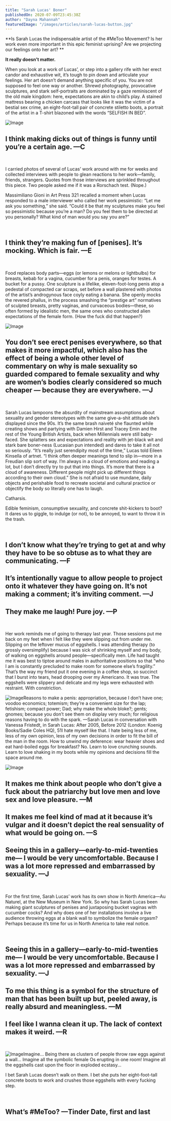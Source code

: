 ```yaml
---
title: "Sarah Lucas' Boner"
publishedOn: 2020-07-09T23:45:38Z
author: "Dayna Mahannah"
featuredImage: "/images/articles/sarah-lucas-button.jpg"
---
```


**Is Sarah Lucas the indispensable artist of the #MeToo Movement? Is her work even more important in this epic feminist uprising? Are we projecting our feelings onto her art? **

**It really doesn’t matter.**

When you look at a work of Lucas’, or step into a gallery rife with her erect candor and exhaustive wit, it’s tough to pin down and articulate your feelings. Her art doesn’t demand anything specific of you. You are not supposed to feel one way or another. Shrewd photography, provocative sculptures, and stark self-portraits are dominated by a gaze reminiscent of the old male kingdom: here, expectations are akin to child’s play. A stained mattress bearing a chicken carcass that looks like it was the victim of a bestial sex crime, an eight-foot-tall pair of concrete stiletto boots, a portrait of the artist in a T-shirt blazoned with the words “SELFISH IN BED”.

![Image](/images/articles/au-naturel.png)‍

## I think making dicks out of things is funny until you’re a certain age. —C

‍

I carried photos of several of Lucas’ work around with me for weeks and collected interviews with people to glean reactions to her work—family, friends, strangers. Quotes from those interviews are sprinkled throughout this piece. Two people asked me if it was a Rorschach test. (Nope.) 

Massimiliano Gioni in Art Press 321 recalled a moment when Lucas responded to a male interviewer who called her work pessimistic: “Let me ask you something,” she said. “Could it be that my sculptures make you feel so pessimistic because you’re a man? Do you feel them to be directed at you personally? What kind of man would you say you are?”

‍

## I think they’re making fun of [penises]. It’s mocking. Which is fair. —E

‍

Food replaces body parts—eggs (or lemons or melons or lightbulbs) for breasts, kebab for a vagina, cucumber for a penis, oranges for testes. A bucket for a pussy. One sculpture is a lifelike, eleven-foot-long penis atop a pedestal of compacted car scraps, set before a wall plastered with photos of the artist’s androgynous face coyly eating a banana. She openly mocks the revered phallus, in the process smashing the “prestige art” normatives of sculpted breasts, pretty vaginas, and curvaceous bodies—these, so often formed by idealistic men, the same ones who constructed alien expectations of the female form. (How the fuck did that happen?)

![Image](/images/articles/chicken-knickers.jpg)‍

## You don’t see erect penises everywhere, so that makes it more impactful, which also has the effect of being a whole other level of commentary on why is male sexuality so guarded compared to female sexuality and why are women’s bodies clearly considered so much cheaper — because they are everywhere. —J

‍

Sarah Lucas lampoons the absurdity of mainstream assumptions about sexuality and gender stereotypes with the same give-a-shit attitude she’s displayed since the 90s. It’s the same brash naiveté she flaunted while creating shows and partying with Damien Hirst and Tracey Emin and the rest of the Young British Artists, back when Millennials were still baby-faced. She splatters sex and expectations and reality with jet-black wit and stark bare boner-ness (Lucasian pun intended) and dares to take it all not so seriously. “It’s really just serendipity most of the time,” Lucas told Eileen Kinsella of artnet. “I think often deeper meanings tend to slip in—more in a Freudian slip sort of way. I’m always in a cloud of emotions and reading a lot, but I don’t directly try to put that into things. It’s more that there is a cloud of awareness. Different people might pick up different things according to their own cloud.” She is not afraid to use mundane, daily objects and perishable food to recreate societal and cultural practice or objectify the body so literally one has to laugh.

Catharsis.

Edible feminism, consumptive sexuality, and concrete shit-kickers to boot? It dares us to giggle, to indulge (or not), to be annoyed, to want to throw it in the trash.

‍

## I don’t know what they’re trying to get at and why they have to be so obtuse as to what they are communicating. —F

## It’s intentionally vague to allow people to project onto it whatever they have going on. It’s not making a comment; it’s inviting comment. —J

## They make me laugh! Pure joy. —P

‍

Her work reminds me of going to therapy last year. Those sessions put me back on my feet when I felt like they were slipping out from under me. Slipping on the leftover mucus of eggshells. I was attending therapy (to grossly oversimplify) because I was sick of shrinking myself and my body, of walking on eggshells around people—specifically men. Life had taught me it was best to tiptoe around males in authoritative positions so that “who I am is constantly precluded to make room for someone else’s fragility.” That’s the way my friend put it one evening in a coffee shop, so succinct that I burst into tears, head drooping over my Americano. It was true. The eggshells were slippery and delicate and my legs were exhausted with restraint. With constriction.

![Image](/images/articles/image-45355e2f.jpg)Reasons to make a penis: appropriation, because I don’t have one; voodoo economics; totemism; they’re a convenient size for the lap; fetishism; compact power; Dad; why make the whole bloke?; gents; gnomes; because you don’t see them on display very much; for religious reasons having to do with the spark.
—Sarah Lucas in conversation with Vanessa Fristedt, in Sarah Lucas: After 2005, Before 2012 (London: Koenig Books/Sadie Coles HQ), 51I hate myself like that. I hate being less of me, less of my own opinion, less of my own decisions in order to fit the bill of the man in the room. How to unwind my deference: wear heavier shoes and eat hard-boiled eggs for breakfast? No. Learn to love crunching sounds. Learn to love shaking in my boots while my opinions and decisions fill the space around me.

![Image](/images/articles/selfishinbed.jpg)
## It makes me think about people who don’t give a fuck about the patriarchy but love men and love sex and love pleasure. —M

## It makes me feel kind of mad at it because it’s vulgar and it doesn’t depict the real sensuality of what would be going on. —S

## Seeing this in a gallery—early-to-mid-twenties me— I would be very uncomfortable. Because I was a lot more repressed and embarrassed by sexuality. —J

‍

For the first time, Sarah Lucas’ work has its own show in North America—Au Naturel, at the New Museum in New York. So why has Sarah Lucas been making giant sculptures of penises and juxtaposing bucket vaginas with cucumber cocks? And why does one of her installations involve a live audience throwing eggs at a blank wall to symbolize the female orgasm? Perhaps because it’s time for us in North America to take real notice.

‍

## Seeing this in a gallery—early-to-mid-twenties me— I would be very uncomfortable. Because I was a lot more repressed and embarrassed by sexuality. —J

## To me this thing is a symbol for the structure of man that has been built up but, peeled away, is really absurd and meaningless. —M

## I feel like I wanna clean it up. The lack of context makes it weird. —R

‍

![Image](/images/articles/jubliee.png)Imagine… Being there as clusters of people throw raw eggs against a wall... Imagine all the symbolic female Os erupting in one room! Imagine all the eggshells cast upon the floor in exploded ecstasy...

I bet Sarah Lucas doesn’t walk on them. I bet she puts her eight-foot-tall concrete boots to work and crushes those eggshells with every fucking step.

‍

## What’s #MeToo? —Tinder Date, first and last

‍

